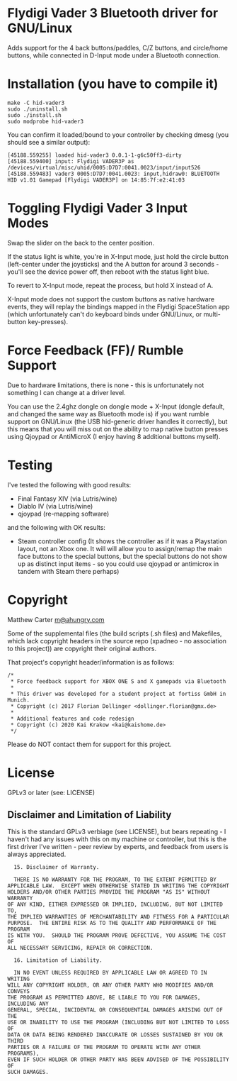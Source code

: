 # Flydigi Vader 3 Bluetooth driver for GNU/Linux

Adds support for the 4 back buttons/paddles, C/Z buttons, and
circle/home buttons, while connected in D-Input mode under a
Bluetooth connection.

# Installation (you have to compile it)

```
make -C hid-vader3
sudo ./uninstall.sh
sudo ./install.sh
sudo modprobe hid-vader3
```

You can confirm it loaded/bound to your controller by checking dmesg
(you should see a similar output):

```
[45188.559255] loaded hid-vader3 0.0.1-1-g6c50ff3-dirty
[45188.559400] input: Flydigi VADER3P as /devices/virtual/misc/uhid/0005:D7D7:0041.0023/input/input526
[45188.559483] vader3 0005:D7D7:0041.0023: input,hidraw0: BLUETOOTH HID v1.01 Gamepad [Flydigi VADER3P] on 14:85:7f:e2:41:03
```

# Toggling Flydigi Vader 3 Input Modes

Swap the slider on the back to the center position.

If the status light is white, you're in X-Input mode, just hold the
circle button (left-center under the joysticks) and the A button for
around 3 seconds - you'll see the device power off, then reboot with
the status light blue.

To revert to X-Input mode, repeat the process, but hold X instead of A.

X-Input mode does not support the custom buttons as native hardware
events, they will replay the bindings mapped in the Flydigi
SpaceStation app (which unfortunately can't do keyboard binds under
GNU/Linux, or multi-button key-presses).

# Force Feedback (FF)/ Rumble Support

Due to hardware limitations, there is none - this is unfortunately not
something I can change at a driver level.

You can use the 2.4ghz dongle on dongle mode + X-Input (dongle
default, and changed the same way as Bluetooth mode is) if you want
rumble support on GNU/Linux (the USB hid-generic driver handles it
correctly), but this means that you will miss out on the ability to
map native button presses using Qjoypad or AntiMicroX (I enjoy having
8 additional buttons myself).

# Testing

I've tested the following with good results:

- Final Fantasy XIV (via Lutris/wine)
- Diablo IV (via Lutris/wine)
- qjoypad (re-mapping software)

and the following with OK results:

- Steam controller config (It shows the controller as if it was a
  Playstation layout, not an Xbox one.  It will will allow you to
  assign/remap the main face buttons to the special buttons, but the
  special buttons do not show up as distinct input items - so you
  could use qjoypad or antimicrox in tandem with Steam there perhaps)

# Copyright

Matthew Carter <m@ahungry.com>

Some of the supplemental files (the build scripts (.sh files) and Makefiles, which lack
copyright headers in the source repo (xpadneo - no association to this
project)) are copyright their original authors.

That project's copyright header/information is as follows:
```
/*
 * Force feedback support for XBOX ONE S and X gamepads via Bluetooth
 *
 * This driver was developed for a student project at fortiss GmbH in Munich.
 * Copyright (c) 2017 Florian Dollinger <dollinger.florian@gmx.de>
 *
 * Additional features and code redesign
 * Copyright (c) 2020 Kai Krakow <kai@kaishome.de>
 */
```
Please do NOT contact them for support for this project.

# License

GPLv3 or later (see: LICENSE)

## Disclaimer and Limitation of Liability

This is the standard GPLv3 verbiage (see LICENSE), but bears
repeating - I haven't had any issues with this on my machine or
controller, but this is the first driver I've written - peer review by
experts, and feedback from users is always appreciated.

```
  15. Disclaimer of Warranty.

  THERE IS NO WARRANTY FOR THE PROGRAM, TO THE EXTENT PERMITTED BY
APPLICABLE LAW.  EXCEPT WHEN OTHERWISE STATED IN WRITING THE COPYRIGHT
HOLDERS AND/OR OTHER PARTIES PROVIDE THE PROGRAM "AS IS" WITHOUT WARRANTY
OF ANY KIND, EITHER EXPRESSED OR IMPLIED, INCLUDING, BUT NOT LIMITED TO,
THE IMPLIED WARRANTIES OF MERCHANTABILITY AND FITNESS FOR A PARTICULAR
PURPOSE.  THE ENTIRE RISK AS TO THE QUALITY AND PERFORMANCE OF THE PROGRAM
IS WITH YOU.  SHOULD THE PROGRAM PROVE DEFECTIVE, YOU ASSUME THE COST OF
ALL NECESSARY SERVICING, REPAIR OR CORRECTION.

  16. Limitation of Liability.

  IN NO EVENT UNLESS REQUIRED BY APPLICABLE LAW OR AGREED TO IN WRITING
WILL ANY COPYRIGHT HOLDER, OR ANY OTHER PARTY WHO MODIFIES AND/OR CONVEYS
THE PROGRAM AS PERMITTED ABOVE, BE LIABLE TO YOU FOR DAMAGES, INCLUDING ANY
GENERAL, SPECIAL, INCIDENTAL OR CONSEQUENTIAL DAMAGES ARISING OUT OF THE
USE OR INABILITY TO USE THE PROGRAM (INCLUDING BUT NOT LIMITED TO LOSS OF
DATA OR DATA BEING RENDERED INACCURATE OR LOSSES SUSTAINED BY YOU OR THIRD
PARTIES OR A FAILURE OF THE PROGRAM TO OPERATE WITH ANY OTHER PROGRAMS),
EVEN IF SUCH HOLDER OR OTHER PARTY HAS BEEN ADVISED OF THE POSSIBILITY OF
SUCH DAMAGES.

```
